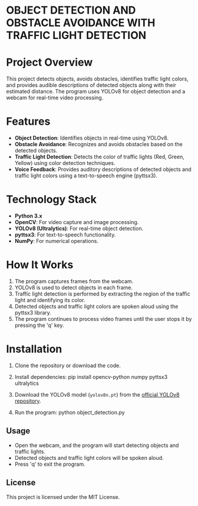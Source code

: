 # OBJECT DETECTION AND OBSTACLE AVOIDANCE WITH TRAFFIC LIGHT DETECTION

# Project Overview
This project detects objects, avoids obstacles, identifies traffic light colors, and provides audible descriptions of detected objects along with their estimated distance. The program uses YOLOv8 for object detection and a webcam for real-time video processing.

# Features
- **Object Detection**: Identifies objects in real-time using YOLOv8.
- **Obstacle Avoidance**: Recognizes and avoids obstacles based on the detected objects.
- **Traffic Light Detection**: Detects the color of traffic lights (Red, Green, Yellow) using color detection techniques.
- **Voice Feedback**: Provides auditory descriptions of detected objects and traffic light colors using a text-to-speech engine (pyttsx3).

# Technology Stack
- **Python 3.x**
- **OpenCV**: For video capture and image processing.
- **YOLOv8 (Ultralytics)**: For real-time object detection.
- **pyttsx3**: For text-to-speech functionality.
- **NumPy**: For numerical operations.

# How It Works
1. The program captures frames from the webcam.
2. YOLOv8 is used to detect objects in each frame.
3. Traffic light detection is performed by extracting the region of the traffic light and identifying its color.
4. Detected objects and traffic light colors are spoken aloud using the pyttsx3 library.
5. The program continues to process video frames until the user stops it by pressing the 'q' key.

# Installation
1. Clone the repository or download the code.
2. Install dependencies:
   pip install opencv-python numpy pyttsx3 ultralytics
   
3. Download the YOLOv8 model (`yolov8n.pt`) from the [official YOLOv8 repository](https://github.com/ultralytics/yolov5/releases).
4. Run the program:
   python object_detection.py
   

## Usage
- Open the webcam, and the program will start detecting objects and traffic lights.
- Detected objects and traffic light colors will be spoken aloud.
- Press 'q' to exit the program.

## License
This project is licensed under the MIT License.
